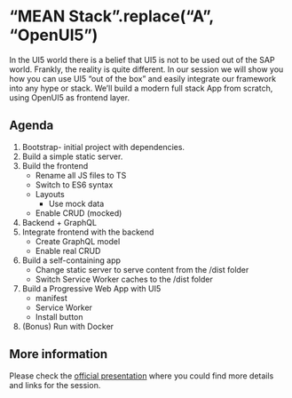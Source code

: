 # “MEAN Stack”.replace(“A”, “OpenUI5”)
  
In the UI5 world there is a belief that UI5 is not to be used out of the SAP world. Frankly, the reality is quite different.
In our session we will show you how you can use UI5 “out of the box” and easily integrate our framework into any hype or stack.
We’ll build a modern full stack App from scratch, using OpenUI5 as frontend layer.


## Agenda

1. Bootstrap- initial project with dependencies.
2. Build a simple static server.
3. Build the frontend
    - Rename all JS files to TS
    - Switch to ES6 syntax
    - Layouts
        - Use mock data
    - Enable CRUD (mocked)
4. Backend + GraphQL
5. Integrate frontend with the backend
    - Create GraphQL model
    - Enable real CRUD
6. Build a self-containing app
    - Change static server to serve content from the /dist folder
    - Switch Service Worker caches to the /dist folder
7. Build a Progressive Web App with UI5
    - manifest
    - Service Worker
    - Install button
8. (Bonus) Run with Docker

## More information

Please check the [official presentation](./ui5con2019-mean-stack-ui5.pptx) where you could find more details and links for the session.
